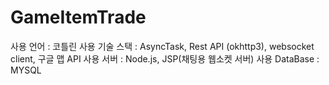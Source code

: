 # GameItemTrade

사용 언어 : 코틀린
사용 기술 스택 : AsyncTask, Rest API (okhttp3), websocket client, 구글 맵 API
사용 서버 : Node.js, JSP(채팅용 웹소켓 서버)
사용 DataBase : MYSQL

